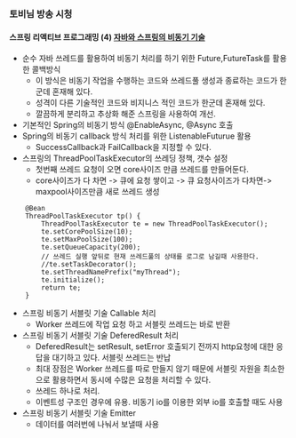 ### 토비님 방송 시청

#### 스프링 리액티브 프로그래밍 (4) [자바와 스프링의 비동기 기술](https://www.youtube.com/watch?v=aSTuQiPB4Ns&t=4916s)
- 순수 자바 쓰레드를 활용하여 비동기 처리를 하기 위한 Future,FutureTask를 활용한 콜백방식
    - 이 방식은 비동기 작업을 수행하는 코드와 쓰레드풀 생성과 종료하는 코드가 한군데 혼재해 있다.
    - 성격이 다른 기술적인 코드와 비지니스 적인 코드가 한군데 혼재해 있다.
    - 깔끔하게 분리하고 추상화 해준 스프링을 사용하여 개선.
- 기본적인 Spring의 비동기 방식 @EnableAsync, @Async 호출
- Spring의 비동기 callback 방식 처리를 위한 ListenableFuturue 활용
    - SuccessCallback과 FailCallback을 지정할 수 있다.
- 스프링의 ThreadPoolTaskExecutor의 쓰레딩 정책, 갯수 설정
    - 첫번째 쓰레드 요청이 오면 core사이즈 만큼 쓰레드를 만들어둔다.
    - core사이즈가 다 차면 -> 큐에 요청 쌓이고 -> 큐 요청사이즈가 다차면-> maxpool사이즈만큼 새로 쓰레드 생성
    
```
    @Bean
    ThreadPoolTaskExecutor tp() {
        ThreadPoolTaskExecutor te = new ThreadPoolTaskExecutor();
        te.setCorePoolSize(10);
        te.setMaxPoolSize(100);
        te.setQueueCapacity(200);
        // 쓰레드 실행 앞뒤로 현재 쓰레드풀의 상태를 로그로 남길때 사용한다.
        //te.setTaskDecorator();
        te.setThreadNamePrefix("myThread");
        te.initialize();
        return te;
    }
```

- 스프링 비동기 서블릿 기술 Callable 처리 
    - Worker 쓰레드에 작업 요청 하고 서블릿 쓰레드는 바로 반환
- 스프링 비동기 서블릿 기술 DeferedResult 처리 
    - DeferedResult는 setResult, setError 호출되기 전까지 http요청에 대한 응답을 대기하고 있다. 서블릿 쓰레드는 반납
    - 최대 장점은 Worker 쓰레드를 따로 만들지 않기 때문에 서블릿 자원을 최소한으로 활용하면서 동시에 수많은 요청을 처리할 수 있다.
    - 쓰레드 하나로 처리.
    - 이벤트성 구조인 경우에 유용. 비동기 io를 이용한 외부 io를 호출할 때도 사용
- 스프링 비동기 서블릿 기술 Emitter
    - 데이터를 여러번에 나눠서 보낼때 사용


    